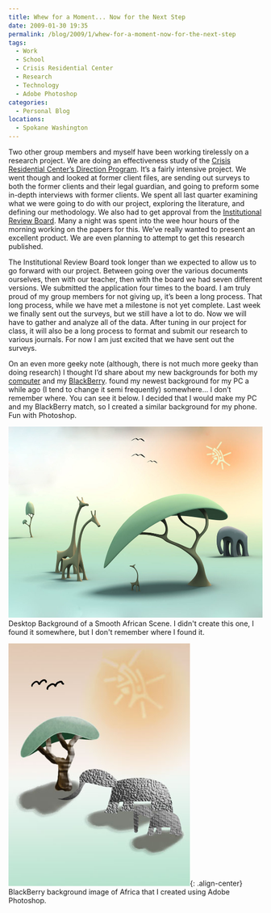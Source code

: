 ```yaml
---
title: Whew for a Moment... Now for the Next Step
date: 2009-01-30 19:35
permalink: /blog/2009/1/whew-for-a-moment-now-for-the-next-step
tags:
  - Work
  - School
  - Crisis Residential Center
  - Research
  - Technology
  - Adobe Photoshop
categories:
  - Personal Blog
locations: 
  - Spokane Washington
---
```



Two other group members and myself have been working tirelessly on a research project. We are doing an effectiveness study of the [Crisis Residential Center’s Direction Program][1]. It’s a fairly intensive project. We went though and looked at former client files, are sending out surveys to both the former clients and their legal guardian, and going to preform some in-depth interviews with former clients. We spent all last quarter examining what we were going to do with our project, exploring the literature, and defining our methodology. We also had to get approval from the [Institutional Review Board][2]. Many a night was spent into the wee hour hours of the morning working on the papers for this. We’ve really wanted to present an excellent product. We are even planning to attempt to get this research published.

   [1]: http://yfaconnections.org/ (Crisis Residential Center’s Direction Program)
   [2]: http://access.ewu.edu/Grants/Human-Subjects.xml (EWU Institutional Review Board)

The Institutional Review Board took longer than we expected to allow us to go forward with our project. Between going over the various documents ourselves, then with our teacher, then with the board we had seven different versions. We submitted the application four times to the board. I am truly proud of my group members for not giving up, it’s been a long process. That long process, while we have met a milestone is not yet complete. Last week we finally sent out the surveys, but we still have a lot to do. Now we will have to gather and analyze all of the data. After tuning in our project for class, it will also be a long process to format and submit our research to various journals. For now I am just excited that we have sent out the surveys.

On an even more geeky note (although, there is not much more geeky than doing research) I thought I’d share about my new backgrounds for both my [computer][3] and my [BlackBerry][4]. found my newest background for my PC a while ago (I tend to change it semi frequently) somewhere... I don’t remember where. You can see it below. I decided that I would make my PC and my BlackBerry match, so I created a similar background for my phone. Fun with Photoshop.

   [3]: http://www.hp.com/united-states/campaigns/touchsmart/#/TouchSmart-Tx2 (HP Touch Smart)
   [4]: http://phones.verizonwireless.com/blackberry/storm2/ (BlackBerry Storm 2)

![ Desktop Background of a Smooth African Scene. I didn't create this one, I found it somewhere, but I don't remember where I found it. ][5] Desktop Background of a Smooth African Scene. I didn't create this one, I found it somewhere, but I don't remember where I found it.

![ BlackBerry background image of Africa that I created using Adobe Photoshop.][6]{: .align-center} BlackBerry background image of Africa that I created using Adobe Photoshop.

   [5]: /assets/media/africa-desktop-background-smooth.jpg
   [6]: /assets/media/africa-blackberry-background-photoshop.jpg
